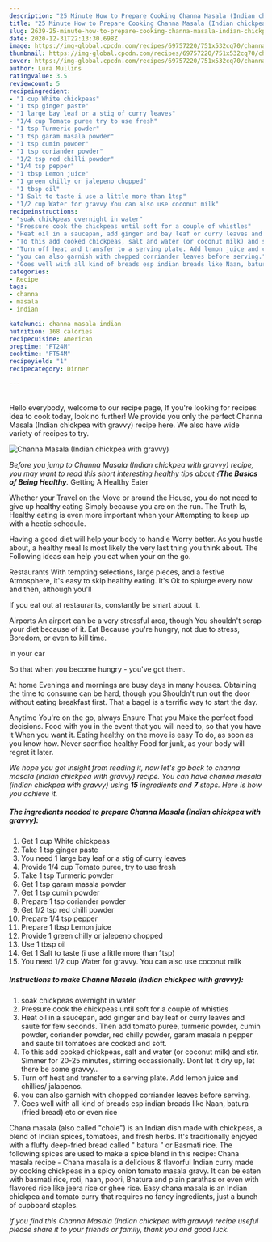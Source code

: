 ```yaml
---
description: "25 Minute How to Prepare Cooking Channa Masala (Indian chickpea with gravvy)"
title: "25 Minute How to Prepare Cooking Channa Masala (Indian chickpea with gravvy)"
slug: 2639-25-minute-how-to-prepare-cooking-channa-masala-indian-chickpea-with-gravvy
date: 2020-12-31T22:13:30.698Z
image: https://img-global.cpcdn.com/recipes/69757220/751x532cq70/channa-masala-indian-chickpea-with-gravvy-recipe-main-photo.jpg
thumbnail: https://img-global.cpcdn.com/recipes/69757220/751x532cq70/channa-masala-indian-chickpea-with-gravvy-recipe-main-photo.jpg
cover: https://img-global.cpcdn.com/recipes/69757220/751x532cq70/channa-masala-indian-chickpea-with-gravvy-recipe-main-photo.jpg
author: Lura Mullins
ratingvalue: 3.5
reviewcount: 5
recipeingredient:
- "1 cup White chickpeas"
- "1 tsp ginger paste"
- "1 large bay leaf or a stig of curry leaves"
- "1/4 cup Tomato puree try to use fresh"
- "1 tsp Turmeric powder"
- "1 tsp garam masala powder"
- "1 tsp cumin powder"
- "1 tsp coriander powder"
- "1/2 tsp red chilli powder"
- "1/4 tsp pepper"
- "1 tbsp Lemon juice"
- "1 green chilly or jalepeno chopped"
- "1 tbsp oil"
- "1 Salt to taste i use a little more than 1tsp"
- "1/2 cup Water for gravvy You can also use coconut milk"
recipeinstructions:
- "soak chickpeas overnight in water"
- "Pressure cook the chickpeas until soft for a couple of whistles"
- "Heat oil in a saucepan, add ginger and bay leaf or curry leaves and saute for few seconds. Then add tomato puree, turmeric powder, cumin powder, coriander powder, red chilly powder, garam masala n pepper and saute till tomatoes are cooked and soft."
- "To this add cooked chickpeas, salt and water (or coconut milk) and stir. Simmer for 20-25 minutes, stirring occassionally. Dont let it dry up, let there be some gravvy.."
- "Turn off heat and transfer to a serving plate. Add lemon juice and chillies/ jalapenos."
- "you can also garnish with chopped corriander leaves before serving."
- "Goes well with all kind of breads esp indian breads like Naan, batura (fried bread) etc or even rice"
categories:
- Recipe
tags:
- channa
- masala
- indian

katakunci: channa masala indian 
nutrition: 168 calories
recipecuisine: American
preptime: "PT24M"
cooktime: "PT54M"
recipeyield: "1"
recipecategory: Dinner

---
```

<br>
Hello everybody, welcome to our recipe page, If you're looking for recipes idea to cook today, look no further! We provide you only the perfect Channa Masala (Indian chickpea with gravvy) recipe here. We also have wide variety of recipes to try.
<br>


![Channa Masala (Indian chickpea with gravvy)](https://img-global.cpcdn.com/recipes/69757220/751x532cq70/channa-masala-indian-chickpea-with-gravvy-recipe-main-photo.jpg)

<i>Before you jump to Channa Masala (Indian chickpea with gravvy) recipe, you may want to read this short interesting healthy tips about {<strong>The Basics of Being Healthy</strong>.</i>
Getting A Healthy Eater

Whether your Travel on the Move or around the
House, you do not need to give up healthy eating
Simply because you are on the run. The Truth Is,
Healthy eating is even more important when your
Attempting to keep up with a hectic schedule.

Having a good diet will help your body to handle
Worry better. As you hustle about, a healthy meal
Is most likely the very last thing you think about. The
Following ideas can help you eat when your on the go.

Restaurants
With tempting selections, large pieces, and a festive
Atmosphere, it's easy to skip healthy eating. It's
Ok to splurge every now and then, although you'll

If you eat out at restaurants, constantly be smart
about it.

Airports
An airport can be a very stressful area, though 
You shouldn't scrap your diet because of it. Eat
Because you're hungry, not due to stress,
Boredom, or even to kill time.

In your car

So that when you become hungry - you've got them.

At home
Evenings and mornings are busy days in many houses.
Obtaining the time to consume can be hard, though you
Shouldn't run out the door without eating breakfast
first. 
That a bagel is a terrific way to start the day.

Anytime You're on the go, always Ensure That you
Make the perfect food decisions. 
Food with you in the event that you will need to, so that you have it
When you want it. Eating healthy on the move is easy
To do, as soon as you know how. Never sacrifice healthy
Food for junk, as your body will regret it later.


<i>We hope you got insight from reading it, now let's go back to channa masala (indian chickpea with gravvy) recipe. You can have channa masala (indian chickpea with gravvy) using <strong>15</strong> ingredients and <strong>7</strong> steps. Here is how you achieve it.
</i>

##### The ingredients needed to prepare Channa Masala (Indian chickpea with gravvy):

1. Get 1 cup White chickpeas
1. Take 1 tsp ginger paste
1. You need 1 large bay leaf or a stig of curry leaves
1. Provide 1/4 cup Tomato puree, try to use fresh
1. Take 1 tsp Turmeric powder
1. Get 1 tsp garam masala powder
1. Get 1 tsp cumin powder
1. Prepare 1 tsp coriander powder
1. Get 1/2 tsp red chilli powder
1. Prepare 1/4 tsp pepper
1. Prepare 1 tbsp Lemon juice
1. Provide 1 green chilly or jalepeno chopped
1. Use 1 tbsp oil
1. Get 1 Salt to taste (i use a little more than 1tsp)
1. You need 1/2 cup Water for gravvy. You can also use coconut milk


##### Instructions to make Channa Masala (Indian chickpea with gravvy):

1. soak chickpeas overnight in water
1. Pressure cook the chickpeas until soft for a couple of whistles
1. Heat oil in a saucepan, add ginger and bay leaf or curry leaves and saute for few seconds. Then add tomato puree, turmeric powder, cumin powder, coriander powder, red chilly powder, garam masala n pepper and saute till tomatoes are cooked and soft.
1. To this add cooked chickpeas, salt and water (or coconut milk) and stir. Simmer for 20-25 minutes, stirring occassionally. Dont let it dry up, let there be some gravvy..
1. Turn off heat and transfer to a serving plate. Add lemon juice and chillies/ jalapenos.
1. you can also garnish with chopped corriander leaves before serving.
1. Goes well with all kind of breads esp indian breads like Naan, batura (fried bread) etc or even rice


Chana masala (also called &#34;chole&#34;) is an Indian dish made with chickpeas, a blend of Indian spices, tomatoes, and fresh herbs. It&#39;s traditionally enjoyed with a fluffy deep-fried bread called &#34; batura &#34; or Basmati rice. The following spices are used to make a spice blend in this recipe: Chana masala recipe - Chana masala is a delicious &amp; flavorful Indian curry made by cooking chickpeas in a spicy onion tomato masala gravy. It can be eaten with basmati rice, roti, naan, poori, Bhatura and plain parathas or even with flavored rice like jeera rice or ghee rice. Easy chana masala is an Indian chickpea and tomato curry that requires no fancy ingredients, just a bunch of cupboard staples. 

<i>If you find this Channa Masala (Indian chickpea with gravvy) recipe useful please share it to your friends or family, thank you and good luck.</i>
